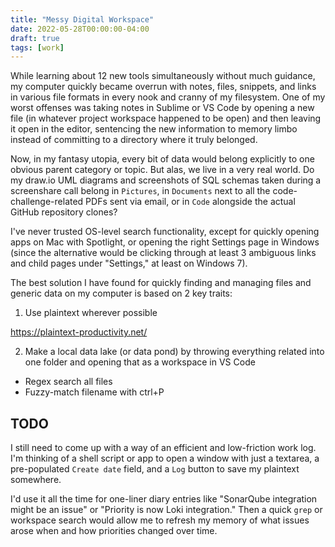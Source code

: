 ```yaml
---
title: "Messy Digital Workspace"
date: 2022-05-28T00:00:00-04:00
draft: true
tags: [work]
---
```


While learning about 12 new tools simultaneously without much guidance, my
computer quickly became overrun with notes, files, snippets, and links in
various file formats in every nook and cranny of my filesystem. One of my worst
offenses was taking notes in Sublime or VS Code by opening a new file (in
whatever project workspace happened to be open) and then leaving it open in the
editor, sentencing the new information to memory limbo instead of committing to
a directory where it truly belonged.

Now, in my fantasy utopia, every bit of data would belong explicitly to one
obvious parent category or topic. But alas, we live in a very real world. Do my
draw.io UML diagrams and screenshots of SQL schemas taken during a screenshare
call belong in `Pictures`, in `Documents` next to all the
code-challenge-related PDFs sent via email, or in `Code` alongside the actual
GitHub repository clones?

I've never trusted OS-level search functionality, except for quickly opening
apps on Mac with Spotlight, or opening the right Settings page in Windows
(since the alternative would be clicking through at least 3 ambiguous links and
child pages under "Settings," at least on Windows 7).

The best solution I have found for quickly finding and managing files and
generic data on my computer is based on 2 key traits:

1. Use plaintext wherever possible

https://plaintext-productivity.net/

2. Make a local data lake (or data pond) by throwing everything related into
one folder and opening that as a workspace in VS Code

- Regex search all files
- Fuzzy-match filename with ctrl+P

## TODO

I still need to come up with a way of an efficient and low-friction work log.
I'm thinking of a shell script or app to open a window with just a textarea, a
pre-populated `Create date` field, and a `Log` button to save my plaintext
somewhere.

I'd use it all the time for one-liner diary entries like "SonarQube integration
might be an issue" or "Priority is now Loki integration." Then a quick `grep`
or workspace search would allow me to refresh my memory of what issues arose
when and how priorities changed over time.
